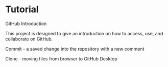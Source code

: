 # Tutorial
GitHub Introduction

This project is designed to give an introduction on how to access, use, and collaborate on GitHub.

Commit - a saved change into the repository with a new comment

Clone - moving files from browser to GitHub Desktop
